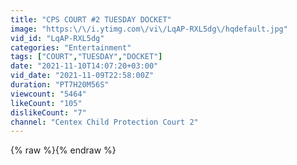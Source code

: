 ```yaml
---
title: "CPS COURT #2 TUESDAY DOCKET"
image: "https:\/\/i.ytimg.com\/vi\/LqAP-RXL5dg\/hqdefault.jpg"
vid_id: "LqAP-RXL5dg"
categories: "Entertainment"
tags: ["COURT","TUESDAY","DOCKET"]
date: "2021-11-10T14:07:20+03:00"
vid_date: "2021-11-09T22:58:00Z"
duration: "PT7H20M56S"
viewcount: "5464"
likeCount: "105"
dislikeCount: "7"
channel: "Centex Child Protection Court 2"
---
```

{% raw %}{% endraw %}

